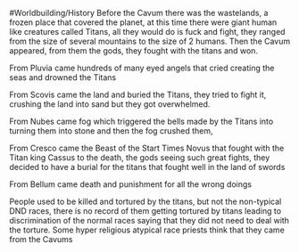 #Worldbuilding/History 
Before the Cavum there was the wastelands, a frozen place that covered the planet, at this time there were giant human like creatures called Titans, all they would do is fuck and fight, they ranged from the size of several mountains to the size of 2 humans. Then the Cavum appeared, from them the gods, they fought with the titans and won.

From Pluvia came hundreds of many eyed angels that cried creating the seas and drowned the Titans

From Scovis came the land and buried the Titans, they tried to fight it, crushing the land into sand but they got overwhelmed.

From Nubes came fog which triggered the bells made by the Titans into turning them into stone and then the fog crushed them,

From Cresco came the Beast of the Start Times Novus that fought with the Titan king Cassus to the death, the gods seeing such great fights, they decided to have a burial for the titans that fought well in the land of swords

From Bellum came death and punishment for all the wrong doings 

People used to be killed and tortured by the titans, but not the non-typical DND races, there is no record of them getting tortured by titans leading to discrimination of the normal races saying that they did not need to deal with the torture. Some hyper religious atypical race priests think that they came from the Cavums